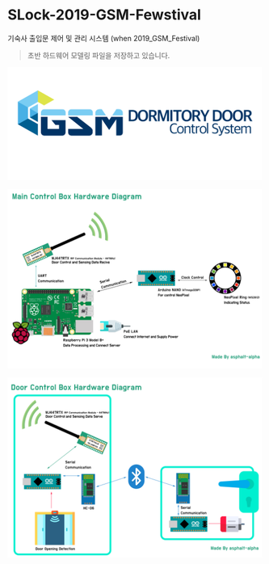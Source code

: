 # SLock-2019-GSM-Fewstival
기숙사 출입문 제어 및 관리 시스템 (when 2019_GSM_Festival)
> 초반 하드웨어 모델링 파일을 저장하고 있습니다.

![workflow](./img/Logo/Logo02.png)

![workflow](./img/WorkFlow/MainControlBox.jpg)

![workflow](./img/WorkFlow/door.jpg)
